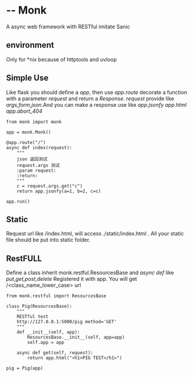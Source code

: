 # -- Monk
 A async web framework with RESTful imitate Sanic

## environment

Only for *nix because of httptools and uvloop

## Simple Use

Like flask you should define a *app*, then use *app.route* decorate a function with a parameter
*request* and return a *Response*. *request* provide like *args,form,json*.And you can make a response
use like *app.jsonfy app.html app.abort_404*

```
from monk import monk

app = monk.Monk()

@app.route("/")
async def index(request):
    """
    json 返回测试
    request.args 测试
    :param request: 
    :return: 
    """
    c = request.args.get("c")
    return app.jsonfy(a=1, b=2, c=c)

app.run()
```
## Static
Request url like /index.html, will access ./static/index.html .
All your static file should be put into static folder.

## RestFULL 

Define a class inherit monk.restful.ResourcesBase and *async def* like *put,get,post,delete*
Registered it with app. You will get /<class_name_lower_case> url

```angular2html
from monk.restful import ResourcesBase

class Pig(ResourcesBase):
    """
    RESTful test 
    http://127.0.0.1:5000/pig method='GET' 
    """
    def __init__(self, app):
        ResourcesBase.__init__(self, app=app)
        self.app = app

    async def get(self, request):
        return app.html("<h1>PIG TEST</h1>")

pig = Pig(app)

```